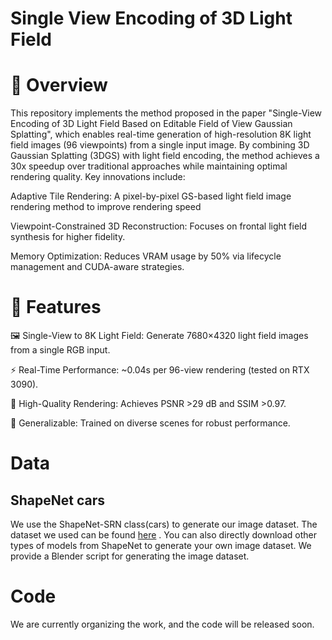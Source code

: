 # Single View Encoding of 3D Light Field
# 📖 Overview

This repository implements the method proposed in the paper "Single-View Encoding of 3D Light Field Based on Editable Field of View Gaussian Splatting", which enables real-time generation of high-resolution 8K light field images (96 viewpoints) from a single input image. By combining 3D Gaussian Splatting (3DGS) with light field encoding, the method achieves a 30x speedup over traditional approaches while maintaining optimal rendering quality. Key innovations include:

Adaptive Tile Rendering:  A pixel-by-pixel GS-based light field image rendering method to improve rendering speed

Viewpoint-Constrained 3D Reconstruction: Focuses on frontal light field synthesis for higher fidelity.

Memory Optimization: Reduces VRAM usage by 50% via lifecycle management and CUDA-aware strategies.


# 🚀 Features
🖼️ Single-View to 8K Light Field: Generate 7680×4320 light field images from a single RGB input.

⚡ Real-Time Performance: ~0.04s per 96-view rendering (tested on RTX 3090).

🎯 High-Quality Rendering: Achieves PSNR >29 dB and SSIM >0.97.

🧠 Generalizable: Trained on diverse scenes for robust performance.

# Data
## ShapeNet cars
We use the ShapeNet-SRN class(cars) to generate our image dataset. The dataset we used can be found [here](https://pan.baidu.com/s/1tVTYlZURE3wZ7Y9bpmKv6w?pwd=78s3) . You can also directly download other types of models from ShapeNet to generate your own image dataset. We provide a Blender script for generating the image dataset.

# Code
We are currently organizing the work, and the code will be released soon.
